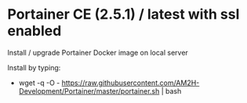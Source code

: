 # Portainer CE (2.5.1) / latest with ssl enabled
Install / upgrade Portainer Docker image on local server

Install by typing:
* wget -q -O - https://raw.githubusercontent.com/AM2H-Development/Portainer/master/portainer.sh | bash
